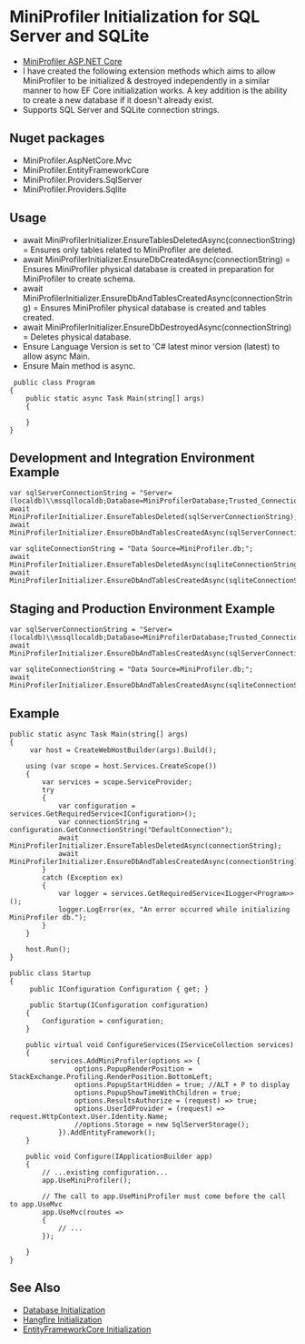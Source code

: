 # MiniProfiler Initialization for SQL Server and SQLite

* [MiniProfiler ASP.NET Core](https://miniprofiler.com/dotnet/AspDotNetCore)
* I have created the following extension methods which aims to allow MiniProfiler to be initialized & destroyed independently in a similar manner to how EF Core initialization works. A key addition is the ability to create a new database if it doesn't already exist.
* Supports SQL Server and SQLite connection strings.

## Nuget packages
* MiniProfiler.AspNetCore.Mvc
* MiniProfiler.EntityFrameworkCore
* MiniProfiler.Providers.SqlServer
* MiniProfiler.Providers.Sqlite

## Usage
* await MiniProfilerInitializer.EnsureTablesDeletedAsync(connectionString) = Ensures only tables related to MiniProfiler are deleted.
* await MiniProfilerInitializer.EnsureDbCreatedAsync(connectionString) = Ensures MiniProfiler physical database is created in preparation for MiniProfiler to create schema.
* await MiniProfilerInitializer.EnsureDbAndTablesCreatedAsync(connectionString) = Ensures MiniProfiler physical database is created and tables created.
* await MiniProfilerInitializer.EnsureDbDestroyedAsync(connectionString) = Deletes physical database.
* Ensure Language Version is set to 'C# latest minor version (latest) to allow async Main.
* Ensure Main method is async.
```
 public class Program
{
	public static async Task Main(string[] args)
	{
		
	}
}
```

## Development and Integration Environment Example
```
var sqlServerConnectionString = "Server=(localdb)\\mssqllocaldb;Database=MiniProfilerDatabase;Trusted_Connection=True;MultipleActiveResultSets=true;";
await MiniProfilerInitializer.EnsureTablesDeleted(sqlServerConnectionString);
await MiniProfilerInitializer.EnsureDbAndTablesCreatedAsync(sqlServerConnectionString);

var sqliteConnectionString = "Data Source=MiniProfiler.db;";
await MiniProfilerInitializer.EnsureTablesDeletedAsync(sqliteConnectionString);
await MiniProfilerInitializer.EnsureDbAndTablesCreatedAsync(sqliteConnectionString);
```

## Staging and Production Environment Example
```
var sqlServerConnectionString = "Server=(localdb)\\mssqllocaldb;Database=MiniProfilerDatabase;Trusted_Connection=True;MultipleActiveResultSets=true;";
await MiniProfilerInitializer.EnsureDbAndTablesCreatedAsync(sqlServerConnectionString);

var sqliteConnectionString = "Data Source=MiniProfiler.db;";
await MiniProfilerInitializer.EnsureDbAndTablesCreatedAsync(sqliteConnectionString);
```

## Example
```
public static async Task Main(string[] args)
{
     var host = CreateWebHostBuilder(args).Build();

    using (var scope = host.Services.CreateScope())
    {
        var services = scope.ServiceProvider;
        try
        {
            var configuration = services.GetRequiredService<IConfiguration>();
			var connectionString = configuration.GetConnectionString("DefaultConnection");
            await MiniProfilerInitializer.EnsureTablesDeletedAsync(connectionString);
			await MiniProfilerInitializer.EnsureDbAndTablesCreatedAsync(connectionString);
        }
        catch (Exception ex)
        {
            var logger = services.GetRequiredService<ILogger<Program>>();
            logger.LogError(ex, "An error occurred while initializing MiniProfiler db.");
        }
    }

    host.Run();
}

public class Startup
{
     public IConfiguration Configuration { get; }

	 public Startup(IConfiguration configuration)
	{
		Configuration = configuration;
	}
	
	public virtual void ConfigureServices(IServiceCollection services)
	{
		  services.AddMiniProfiler(options => {
                options.PopupRenderPosition = StackExchange.Profiling.RenderPosition.BottomLeft;
                options.PopupStartHidden = true; //ALT + P to display
                options.PopupShowTimeWithChildren = true;
                options.ResultsAuthorize = (request) => true;
                options.UserIdProvider = (request) => request.HttpContext.User.Identity.Name;
                //options.Storage = new SqlServerStorage();
            }).AddEntityFramework();
	}

	public void Configure(IApplicationBuilder app)
	{
		// ...existing configuration...
		app.UseMiniProfiler();

		// The call to app.UseMiniProfiler must come before the call to app.UseMvc
		app.UseMvc(routes =>
		{
			// ...
		});
			
	}
}
```

## See Also
* [Database Initialization](https://github.com/davidikin45/Database.Initialization)
* [Hangfire Initialization](https://github.com/davidikin45/Hangfire.Initialization)
* [EntityFrameworkCore Initialization](https://github.com/davidikin45/EntityFrameworkCore.Initialization)